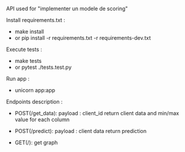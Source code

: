 API used for "implementer un modele de scoring"

Install requirements.txt :
- make install
- or pip install -r requirements.txt -r requirements-dev.txt

Execute tests :
- make tests
- or pytest ./tests.test.py

Run app :
- unicorn app:app

Endpoints description :
- POST(/get_data):
  payload : client_id
  return client data and min/max value for each column

- POST(/predict):
  payload : client data
  return prediction

- GET(/):
  get graph
